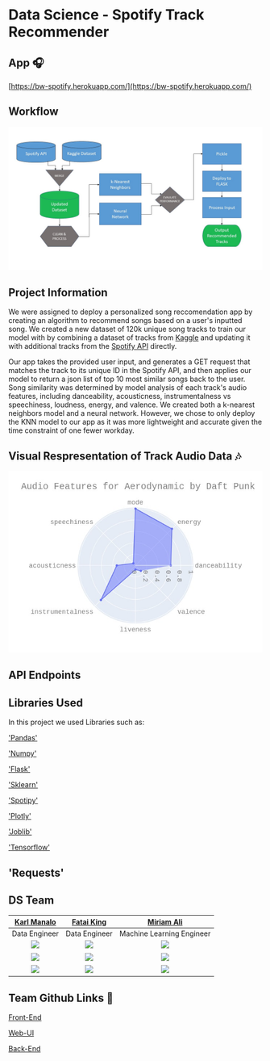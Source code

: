# Data Science - Spotify Track Recommender

## App :headphones: 
[https://bw-spotify.herokuapp.com/](https://bw-spotify.herokuapp.com/)

## Workflow
![Alt text](https://raw.githubusercontent.com/Build-Week-Spotify-Song-Suggester-2/datascience/master/DS%20Flowchart.jpg)

## Project Information 
We were assigned to deploy a personalized song reccomendation app by creating an algorithm to recommend songs based on a user's inputted song. We created a new dataset of 120k unique song tracks to train our model with by combining a dataset of tracks from [Kaggle](https://www.kaggle.com/tomigelo/spotify-audio-features) and updating it with additional tracks from the [Spotify API]( https://api.spotify.com) directly. 

Our app takes the provided user input, and generates a GET request that matches the track to its unique ID in the Spotify API, and then applies our model to return a json list of top 10 most similar songs back to the user. Song similarity was determined by model analysis of each track's audio features, including danceability, acousticness, instrumentalness vs speechiness, loudness, energy, and valence. We created both a k-nearest neighbors model and a neural network. However, we chose to only deploy the KNN model to our app as it was more lightweight and accurate given the time constraint of one fewer workday. 

## Visual Respresentation of Track Audio Data :notes:

![Radar chart visualization for Aerodynamic by Daft Punk](https://raw.githubusercontent.com/Build-Week-Spotify-Song-Suggester-2/datascience/f7adc65e3366a0df1fe83e732baea3419d9d134b/daft_punk_audio_features_radar_chart.jpg)

## API Endpoints


## Libraries Used
In this project we used Libraries such as:

['Pandas'](https://pandas.pydata.org/docs/)

['Numpy'](https://docs.scipy.org/doc/)

['Flask'](https://flask.palletsprojects.com/en/1.1.x/)

['Sklearn'](https://scikit-learn.org/stable/)

['Spotipy'](https://spotipy.readthedocs.io/en/2.12.0/)

['Plotly'](https://github.com/plotly/plotly.py)

['Joblib'](https://joblib.readthedocs.io/en/latest/)

['Tensorflow'](https://www.tensorflow.org/overview/)

## 'Requests'

## DS Team
|[Karl Manalo](https://github.com/karlmanalo)                                        |[Fatai King](https://github.com/fataik1)                                        |[Miriam Ali](https://github.com/maiali13/)                                        |
| :-----------------------------------------------------------------------------------------------------------: | :-----------------------------------------------------------------------------------------------------------: | :-----------------------------------------------------------------------------------------------------------: |
|                      Data Engineer                      |                      Data Engineer                      |                      Machine Learning Engineer                   
|                      [<img src="https://avatars1.githubusercontent.com/u/61983251?s=400&v=4" width = "200" />](https://github.com/karlmanalo)                       |                      [<img src="https://avatars0.githubusercontent.com/u/60753309?s=400&u=3d368b599e621fc07f5db6b5e559e68d6f0586a3&v=4" width = "200" />](https://github.com/fataik1)                       |                      [<img src="https://avatars0.githubusercontent.com/u/60833374?s=400&u=f41a5dd8a9127746bd4e9eaee843b08cfcfe1440&v=4" width = "200" />](https://github.com/maiali13/)                       |                      [<img src="https://avatars2.githubusercontent.com/u/5897107?s=460&v=4" width = "200" />](https://github.com/maiali13/)                       
|                 [<img src="https://github.com/favicon.ico" width="15"> ](https://github.com/karlmanalo)                 |            [<img src="https://github.com/favicon.ico" width="15"> ](https://github.com/fataik1)             |           [<img src="https://github.com/favicon.ico" width="15"> ](https://github.com/maiali13/)            |
| [ <img src="https://static.licdn.com/sc/h/al2o9zrvru7aqj8e1x2rzsrca" width="15"> ](https://www.linkedin.com/in/karl-manalo-472094197/) | [ <img src="https://static.licdn.com/sc/h/al2o9zrvru7aqj8e1x2rzsrca" width="15"> ](https://www.linkedin.com/in/fatai-king-8b2b5a9b/) | [ <img src="https://img.icons8.com/ultraviolet/40/000000/internet.png" width="15"> ](https://miriama.li/) | 

## Team Github Links :musical_note:
[Front-End](https://github.com/Build-Week-Spotify-Song-Suggester-2/front-end)

[Web-UI](https://github.com/Build-Week-Spotify-Song-Suggester-2/Web-UI-Marketing)

[Back-End](https://github.com/Build-Week-Spotify-Song-Suggester-2/back-end)
